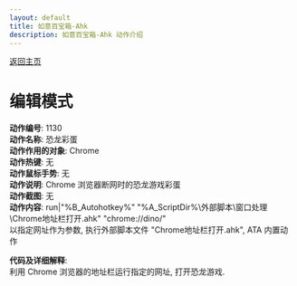 ```yaml
---
layout: default
title: 如意百宝箱-Ahk
description: 如意百宝箱-Ahk 动作介绍
---
```

<link rel="stylesheet" href="../Actions/css/atom-one-light.min.css">
<script src="../Actions/js/highlight.min.js"></script>
<script>hljs.highlightAll();</script>

[返回主页](../index.md)

# [](#header-2) 编辑模式

**动作编号**: 1130  
**动作名称**: 恐龙彩蛋  
**动作作用的对象**: Chrome  
**动作热键**: 无  
**动作鼠标手势**: 无  
**动作说明**: Chrome 浏览器断网时的恐龙游戏彩蛋  
**动作截图**: 无  
**动作内容**: run|"%B_Autohotkey%" "%A_ScriptDir%\外部脚本\窗口处理\Chrome地址栏打开.ahk" "chrome://dino/"  
以指定网址作为参数, 执行外部脚本文件 "Chrome地址栏打开.ahk", ATA 内置动作  

**代码及详细解释**:  
利用 Chrome 浏览器的地址栏运行指定的网址, 打开恐龙游戏.  